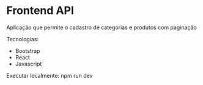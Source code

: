 # Frontend API

Aplicação que permite o cadastro de categorias e produtos com paginação

Tecnologias:   
- Bootstrap   
- React   
- Javascript

Executar localmente: npm run dev
